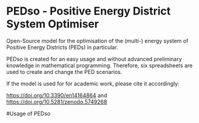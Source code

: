 # PEDso - Positive Energy District System Optimiser

Open-Source model for the optimisation of the (multi-) energy system of Positive Energy Districts (PEDs) in particular.

PEDso is created for an easy usage and without advanced preliminary knowledge in mathematical programming. Therefore, six spreadsheets are used to create and change the PED scenarios.

If the model is used for for academic work, please cite it accordingly:

https://doi.org/10.3390/en14164864 and https://doi.org/10.5281/zenodo.5749268


#Usage of PEDso

